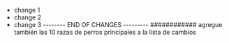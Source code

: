 - change 1
- change 2
- change 3
-------- END OF CHANGES ---------
############ agregue también las 10 razas de perros principales a la lista de cambios

